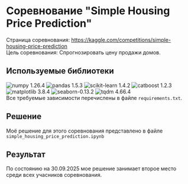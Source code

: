 # Соревнование "Simple Housing Price Prediction"
Страница соревнования: https://kaggle.com/competitions/simple-housing-price-prediction  
Цель соревнования: Спрогнозировать цену продажи домов.

## Используемые библиотеки
![numpy 1.26.4](https://img.shields.io/badge/numpy-1.26.4-%23013243) 
![pandas 1.5.3](https://img.shields.io/badge/pandas-1.5.3-%23150458) 
![scikit-learn 1.4.2](https://img.shields.io/badge/sklearn-1.4.2-b%23F7931E) 
![catboost 1.2.3](https://img.shields.io/badge/catboost-1.2.3-ffcd1f) 
![matplotlib 3.8.4](https://img.shields.io/badge/matplotlib-3.8.4-eeeeee) 
![seaborn-0.13.2](https://img.shields.io/badge/seaborn-0.13.2-33aaaa) 
![tqdm 4.66.4](https://img.shields.io/badge/tqdm-4.66.4-blue)   
Все требуемые зависимости перечислены в файле `requirements.txt`.  
## Решение
Моё решение для этого соревнования представлено в файле `simple_housing_price_prediction.ipynb`  

## Результат
По состоянию на 30.09.2025 мое решение занимает второе место среди всех учасников соревнования.